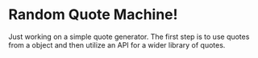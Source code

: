 # Random Quote Machine!

Just working on a simple quote generator. The first step is to use quotes from a object and then utilize an API for a wider library of quotes.
